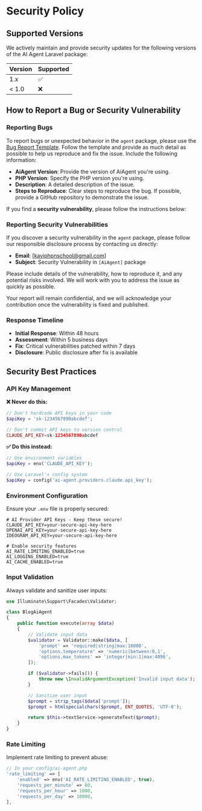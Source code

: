 # Security Policy

## Supported Versions

We actively maintain and provide security updates for the following versions of the AI Agent Laravel package:

| Version | Supported          |
| ------- | ------------------ |
| 1.x     | :white_check_mark: |
| < 1.0   | :x:                |

## How to Report a Bug or Security Vulnerability

### Reporting Bugs

To report bugs or unexpected behavior in the `agent` package, please use the [Bug Report Template](https://github.com/kaviyarasu-dev/agent/issues/new?template=1_bug_report.yml). Follow the template and provide as much detail as possible to help us reproduce and fix the issue. Include the following information:

- **AiAgent Version**: Provide the version of AiAgent you're using.
- **PHP Version**: Specify the PHP version you're using.
- **Description**: A detailed description of the issue.
- **Steps to Reproduce**: Clear steps to reproduce the bug. If possible, provide a GitHub repository to demonstrate the issue.

If you find a **security vulnerability**, please follow the instructions below:

### Reporting Security Vulnerabilities

If you discover a security vulnerability in the `agent` package, please follow our responsible disclosure process by contacting us directly:

- **Email**: [kaviphpnschool@gmail.com]
- **Subject**: Security Vulnerability in `[AiAgent]` package

Please include details of the vulnerability, how to reproduce it, and any potential risks involved. We will work with you to address the issue as quickly as possible.

Your report will remain confidential, and we will acknowledge your contribution once the vulnerability is fixed and published.

### Response Timeline

- **Initial Response**: Within 48 hours
- **Assessment**: Within 5 business days
- **Fix**: Critical vulnerabilities patched within 7 days
- **Disclosure**: Public disclosure after fix is available

## Security Best Practices

### API Key Management

**❌ Never do this:**
```php
// Don't hardcode API keys in your code
$apiKey = 'sk-1234567890abcdef';

// Don't commit API keys to version control
CLAUDE_API_KEY=sk-1234567890abcdef
```

**✅ Do this instead:**
```php
// Use environment variables
$apiKey = env('CLAUDE_API_KEY');

// Use Laravel's config system
$apiKey = config('ai-agent.providers.claude.api_key');
```

### Environment Configuration

Ensure your `.env` file is properly secured:

```env
# AI Provider API Keys - Keep these secure!
CLAUDE_API_KEY=your-secure-api-key-here
OPENAI_API_KEY=your-secure-api-key-here
IDEOGRAM_API_KEY=your-secure-api-key-here

# Enable security features
AI_RATE_LIMITING_ENABLED=true
AI_LOGGING_ENABLED=true
AI_CACHE_ENABLED=true
```

### Input Validation

Always validate and sanitize user inputs:

```php
use Illuminate\Support\Facades\Validator;

class BlogAiAgent
{
    public function execute(array $data)
    {
        // Validate input data
        $validator = Validator::make($data, [
            'prompt' => 'required|string|max:10000',
            'options.temperature' => 'numeric|between:0,1',
            'options.max_tokens' => 'integer|min:1|max:4096',
        ]);

        if ($validator->fails()) {
            throw new \InvalidArgumentException('Invalid input data');
        }

        // Sanitize user input
        $prompt = strip_tags($data['prompt']);
        $prompt = htmlspecialchars($prompt, ENT_QUOTES, 'UTF-8');

        return $this->textService->generateText($prompt);
    }
}
```

### Rate Limiting

Implement rate limiting to prevent abuse:

```php
// In your config/ai-agent.php
'rate_limiting' => [
    'enabled' => env('AI_RATE_LIMITING_ENABLED', true),
    'requests_per_minute' => 60,
    'requests_per_hour' => 1000,
    'requests_per_day' => 10000,
],
```
